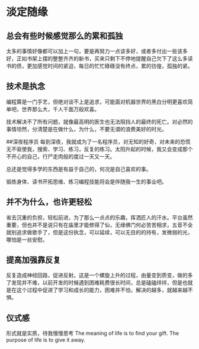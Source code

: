 # 淡定随缘

## 总会有些时候感觉那么的累和孤独
太多的事情好像都可以加上一句，要是再努力一点该多好，或者多付出一些该多好，正如书架上摆的整整齐齐的新书，买来只剩下不停地提醒自己欠下了这么多读书的债，更加感觉时间的紧迫，每日的忙忙碌碌没有终点，累的彷徨，孤独的紧。

## 技术是执念
编程算是一门手艺，但绝对谈不上是追求，可能面对机器世界的黑白分明更喜欢简单吧，世界那么大，千人千面万般欢喜。

技术解决不了所有问题，就像最高明的医生也无法阻挡人的最终的死亡。对必然的事情坦然，分清楚是在做什么，为什么，不要无谓的浪费美好的时光。

##深夜程序员
每到深夜，我就成为了一名程序员，对无知的好奇，对未来的恐慌无不驱使我，搜索、学习、练习，反复的练习。太阳升起的时候，我又会变成那个不开心的自己，行尸走肉般的度过一天又一天。

总还是觉得多学的东西是有益于自己的，何况是自己喜欢的事。

锻炼身体、读书开拓思维、练习编程技能将会是伴随我一生的事业吧。

## 并不为什么，也许更轻松
省去沉重的负担，轻松前进，为了那么一点点的乐趣，挥洒匠人的汗水。平台虽然重要，但也并不是说只有在庙里才能修得了仙，无缘佛门何必苦苦相求，五音不全就别追求做歌手了，但是这份执念，可以延续，可以无目的的持有，发微弱的光，哪怕是一丝安慰。

## 提高加强靠反复
反复造成神经回路，促进反射。这是一个螺旋上升的过程，由量变到质变，做的多了发现并不难，以前开发的时候遇到困难耗费很长时间，总是磕磕绊绊，但是也就是在这个过程中促进了学习和成长的能力，困难并不怕，解决的越多，就越来越不惧。

## 仪式感
形式就是实质，待我慢慢思考
The meaning of life is to find your gift. The purpose of life is to give it away.
